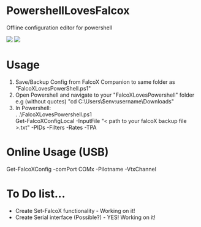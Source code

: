 # PowershellLovesFalcox
Offline configuration editor for powershell

<img src='https://github.com/tedelm/PowershellFalcox/blob/master/img/GetOnline.PNG'>
<img src='https://github.com/tedelm/PowershellFalcox/blob/master/img/GetLocal.PNG'>

# Usage
1. Save/Backup Config from FalcoX Companion to same folder as "FalcoXLovesPowerShell.ps1"
2. Open Powershell and navigate to your "FalcoXLovesPowershell" folder </br> e.g (without quotes) "cd C:\Users\\$env:username\Downloads\"
3. In Powershell:</br>
. .\FalcoXLovesPowershell.ps1</br>
Get-FalcoXConfigLocal -InputFile "< path to your falcoX backup file >.txt"  -PIDs -Filters -Rates -TPA</br>

# Online Usage (USB)
Get-FalcoXConfig -comPort COMx -Pilotname -VtxChannel

# To Do list...
* Create Set-FalcoX functionality - Working on it!
* Create Serial interface (Possible?) - YES! Working on it!
